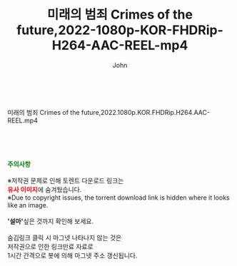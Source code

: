 ﻿---
layout: post
title:  "미래의 범죄 Crimes of the future,2022-1080p-KOR-FHDRip-H264-AAC-REEL-mp4"
author: John
categories: [ 영화 ]
tags: [  ]
image:  
description: "미래의 범죄 Crimes of the future,2022-1080p-KOR-FHDRip-H264-AAC-REEL-mp4 torrent 정보 공유"
toc: true
toc_sticky: true
---

<br>
<div class="view-img">
<a class="view_image" href="https://torrentmobile59.com/bbs/view_image.php?fn=%2Fdata%2Ffile%2Fmovie%2F1999782145_SzBLmeRD_a1b4a3eb97120c32daa7d267f0e01ea13cf76353.jpg" target="_blank"><img alt="" class="img-tag" content="https://torrentmobile59.com/data/file/movie/1999782145_SzBLmeRD_a1b4a3eb97120c32daa7d267f0e01ea13cf76353.jpg" itemprop="image" src="https://torrentmobile59.com/data/file/movie/1999782145_SzBLmeRD_a1b4a3eb97120c32daa7d267f0e01ea13cf76353.jpg"/></a><a class="view_image" href="https://torrentmobile59.com/bbs/view_image.php?fn=%2Fdata%2Ffile%2Fmovie%2F1999782145_w8fAYiGH_44ef4c2f36eb5f3d6d5511ad18800a84371dec88.jpg" target="_blank"><img alt="" class="img-tag" content="https://torrentmobile59.com/data/file/movie/1999782145_w8fAYiGH_44ef4c2f36eb5f3d6d5511ad18800a84371dec88.jpg" itemprop="image" src="https://torrentmobile59.com/data/file/movie/1999782145_w8fAYiGH_44ef4c2f36eb5f3d6d5511ad18800a84371dec88.jpg"/></a></div><div class="view-content" itemprop="description">
<p>미래의 범죄 Crimes of the future,2022.1080p.KOR.FHDRip.H264.AAC-REEL.mp4<br/></p> </div>
    
<br><br><br>
<p data-ke-size="size16"><b><span style="color: green;">주의사항</span></b><br /><br />※저작권 문제로 인해 토렌트 다운로드 링크는<br /><b><span style="color: red;">유사 이미지</span></b>에 숨겨뒀습니다.<br />※Due to copyright issues, the torrent download link is hidden where it looks like an image.<br /><br /><b>'설마'</b>싶은 것까지 확인해 보세요.<br /><br />숨김링크 클릭 시 마그넷 나타나지 않는 것은<br />저작권으로 인한 링크만료 자료로<br />1시간 간격으로 봇에 의해 마그넷 주소 갱신됩니다.</p>
